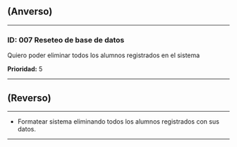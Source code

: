 ## (Anverso)
---

### **ID:** 007 **Reseteo de base de datos**

Quiero poder eliminar todos los alumnos registrados en el sistema

**Prioridad:** 5

---

## (Reverso)

---

* Formatear sistema eliminando todos los alumnos registrados con sus datos.

---
